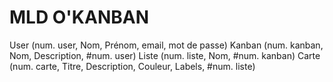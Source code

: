 # MLD O'KANBAN

User (num. user, Nom, Prénom, email, mot de passe)
Kanban (num. kanban, Nom, Description, #num. user)
Liste (num. liste, Nom, #num. kanban)
Carte (num. carte, Titre, Description, Couleur, Labels, #num. liste)